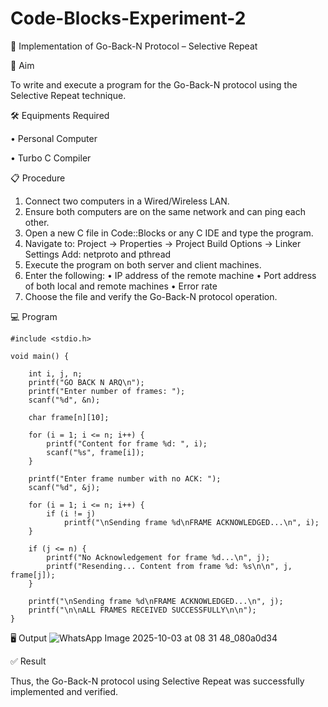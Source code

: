 # Code-Blocks-Experiment-2

📡 Implementation of Go-Back-N Protocol – Selective Repeat

🎯 Aim

To write and execute a program for the Go-Back-N protocol using the Selective Repeat technique.

🛠️ Equipments Required

• 	Personal Computer

• 	Turbo C Compiler

📋 Procedure
1. 	Connect two computers in a Wired/Wireless LAN.
2. 	Ensure both computers are on the same network and can ping each other.
3. 	Open a new C file in Code::Blocks or any C IDE and type the program.
4. 	Navigate to:
Project -> Properties -> Project Build Options -> Linker Settings
Add: netproto and pthread
5. 	Execute the program on both server and client machines.
6. 	Enter the following:
• 	IP address of the remote machine
• 	Port address of both local and remote machines
• 	Error rate
7. 	Choose the file and verify the Go-Back-N protocol operation.

💻 Program
~~~
#include <stdio.h>

void main() {
    
    int i, j, n;
    printf("GO BACK N ARQ\n");
    printf("Enter number of frames: ");
    scanf("%d", &n);

    char frame[n][10];

    for (i = 1; i <= n; i++) {
        printf("Content for frame %d: ", i);
        scanf("%s", frame[i]);
    }

    printf("Enter frame number with no ACK: ");
    scanf("%d", &j);

    for (i = 1; i <= n; i++) {
        if (i != j)
            printf("\nSending frame %d\nFRAME ACKNOWLEDGED...\n", i);
    }

    if (j <= n) {
        printf("No Acknowledgement for frame %d...\n", j);
        printf("Resending... Content from frame %d: %s\n\n", j, frame[j]);
    }

    printf("\nSending frame %d\nFRAME ACKNOWLEDGED...\n", j);
    printf("\n\nALL FRAMES RECEIVED SUCCESSFULLY\n\n");
}
~~~
🖥️ Output
![WhatsApp Image 2025-10-03 at 08 31 48_080a0d34](https://github.com/user-attachments/assets/6b3cf181-6bb6-457f-9531-979a36cabd19)

✅ Result

Thus, the Go-Back-N protocol using Selective Repeat was successfully implemented and verified.
